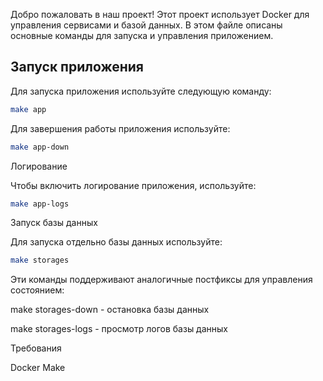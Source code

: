 Добро пожаловать в наш проект! Этот проект использует Docker для управления сервисами и базой данных. В этом файле описаны основные команды для запуска и управления приложением.

## Запуск приложения

Для запуска приложения используйте следующую команду:

```sh
make app
```

Для завершения работы приложения используйте:

```sh
make app-down
```

Логирование

Чтобы включить логирование приложения, используйте:

```sh
make app-logs
```

Запуск базы данных

Для запуска отдельно базы данных используйте:

```sh
make storages
```
Эти команды поддерживают аналогичные постфиксы для управления состоянием:

make storages-down - остановка базы данных

make storages-logs - просмотр логов базы данных

Требования

Docker
Make
